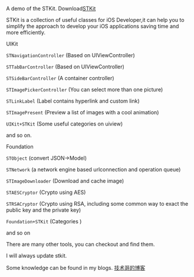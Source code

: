 A demo of the STKit. Download[STKit](https://github.com/lovesunstar/STKit)

STKit is a collection of useful classes for iOS Developer,it can help you to simplify the approach to develop your iOS applications saving time and more efficiently.

UIKit

```STNavigationController``` (Based on UIViewController) 

```STTabBarController``` (Based on UIViewController)

```STSideBarController``` (A container controller) 

```STImagePickerController``` (You can select more than one picture) 

```STLinkLabel``` (Label contains hyperlink and custom link) 

```STImagePresent``` (Preview a list of images with a cool animation)

```UIKit+STKit``` (Some useful categories on uiview)

and so on.

Foundation

```STObject``` (convert JSON->Model) 

```STNetwork``` (a network engine based urlconnection and operation queue) 

```STImageDownloader``` (Download and cache image)

```STAESCryptor``` (Crypto using AES)

```STRSACryptor``` (Crypto using RSA, including some common way to exact the public key and the private key)

```Foundation+STKit``` (Categories )

and so on

There are many other tools, you can checkout and find them.

I will always update stkit.

Some knowledge can be found in my blogs. [技术哥的博客](http://suenblog.duapp.com)
